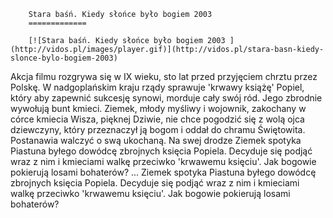 
        Stara baśń. Kiedy słońce było bogiem 2003 
        =============
        
        [![Stara baśń. Kiedy słońce było bogiem 2003 ](http://vidos.pl/images/player.gif)](http://vidos.pl/stara-basn-kiedy-slonce-bylo-bogiem-2003)
        
        
 Akcja filmu rozgrywa się w IX wieku, sto lat przed przyjęciem chrztu przez Polskę. W nadgoplańskim kraju rządy sprawuje 'krwawy książę' Popiel, który aby zapewnić sukcesję synowi, morduje cały swój ród. Jego zbrodnie wywołują bunt kmieci. Ziemek, młody myśliwy i wojownik, zakochany w córce kmiecia Wisza, pięknej Dziwie, nie chce pogodzić się z wolą ojca dziewczyny, który przeznaczył ją bogom i oddał do chramu Świętowita. Postanawia walczyć o swą ukochaną. Na swej drodze Ziemek spotyka Piastuna byłego dowódcę zbrojnych księcia Popiela. Decyduje się podjąć wraz z nim i kmieciami walkę przeciwko 'krwawemu księciu'. Jak bogowie pokierują losami bohaterów?   ... Ziemek spotyka Piastuna byłego dowódcę zbrojnych księcia Popiela. Decyduje się podjąć wraz z nim i kmieciami walkę przeciwko 'krwawemu księciu'. Jak bogowie pokierują losami bohaterów?
    